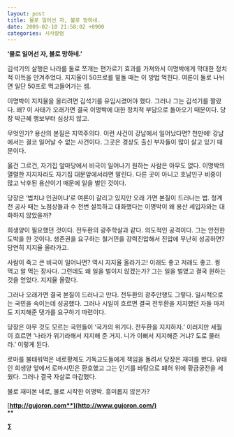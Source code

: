 ```yaml
---
layout: post
title: 물로 일어선 자, 불로 망하네.
date: 2009-02-10 21:58:02 +0900
categories: 시사칼럼
---
```

**‘물로 일어선 자, 불로 망하네.’**

김석기의 살행은 나라를 둘로 쪼개는 편가르기 효과를 가져와서 이명박에게 막대한 정치적 이득을 안겨주었다. 지지율이 50프로를 밑돌 때는 이 방법 먹힌다. 여론이 둘로 나뉘면 일단 50프로 먹고들어가는 셈.

이명박이 지지율을 올리려면 김석기를 유임시켰어야 했다. 그러나 그는 김석기를 짤랐다. 왜? 이 사태가 오래가면 결국 이명박에 대한 정치적 부담으로 돌아오기 때문이다. 당장 박근혜 행보부터 심상치 않고. 

무엇인가? 용산의 본질은 지역주의다. 이런 사건이 강남에서 일어났다면? 천만에! 강남에서는 결코 일어날 수 없는 사건이다. 그곳은 경상도 출신 부자들이 많이 살고 있기 때문이다. 

옳건 그르건, 자기집 앞마당에서 비극이 일어나기 원하는 사람은 아무도 없다. 이명박의 열렬한 지지자라도 자기집 대문앞에서라면 말린다. 다른 곳이 아니고 호남인구 비중이 많고 낙후된 용산이기 때문에 일을 벌인 것이다.

당장은 ‘법치냐 인권이냐’로 여론이 갈리고 있지만 오래 가면 본질이 드러나는 법. 청계천 공사 때는 노점상들과 수 천번 설득하고 대화했다는 이명박이 왜 용산 세입자와는 대화하지 않았을까? 

희생양이 필요했던 것이다. 전두환의 광주학살과 같다. 의도적인 공격이다. 그는 안전한 도박을 한 것이다. 생존권을 요구하는 철거민을 강력진압해서 진압에 무난히 성공하면? 당연히 지지율 올라가고. 

사람이 죽고 큰 비극이 일어나면? 역시 지지율 올라가고! 이래도 좋고 저래도 좋고. 꿩 먹고 알 먹는 장사다. 그런데도 왜 일을 벌이지 않겠는가? 그는 일을 벌였고 결국 원하는 것을 얻었다. 지지율 올랐다.

그러나 오래가면 결국 본질이 드러나고 만다. 전두환의 광주만행도 그렇다. 일시적으로는 국민을 속이는데 성공했다. 그러나 시일이 흐르면 결국 전두환을 지지했던 자들 마저도 지지해준 댓가를 요구하기 마련이다.

당장은 아무 것도 모르는 국민들이 ‘국가의 위기다. 전두환을 지지하자.’ 이러지만 세월이 흐르면 ‘나라가 위기라해서 지지해 준 거지. 니가 이뻐서 지지해준 거냐? 도로 물러라.’ 이렇게 된다.

로마를 불태워먹은 네로황제도 기독교도들에게 책임을 돌려서 당장은 재미를 봤다. 유태인 희생양 앞에서 로마시민은 환호했고 그는 인기를 바탕으로 폐허 위에 황금궁전을 세웠다. 그러나 결국 자살로 마감했다.

불로 재미본 네로, 불로 시작한 이명박. 흥미롭지 않은가? 

[**http://gujoron.com**](http://www.gujoron.com/)**  
** 

**∑**